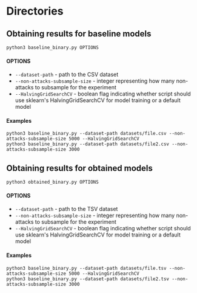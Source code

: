 # Directories

## Obtaining results for baseline models

```shell
python3 baseline_binary.py OPTIONS
```
#### OPTIONS
- `--dataset-path` - path to the CSV dataset
- `--non-attacks-subsample-size` - integer representing how many non-attacks to subsample for the experiment
- `--HalvingGridSearchCV` - boolean flag indicating whether script should use sklearn's HalvingGridSearchCV 
for model training or a default model

#### Examples
```shell
python3 baseline_binary.py --dataset-path datasets/file.csv --non-attacks-subsample-size 5000 --HalvingGridSearchCV
python3 baseline_binary.py --dataset-path datasets/file2.csv --non-attacks-subsample-size 3000
```


## Obtaining results for obtained models

```shell
python3 obtained_binary.py OPTIONS
```
#### OPTIONS
- `--dataset-path` - path to the TSV dataset
- `--non-attacks-subsample-size` - integer representing how many non-attacks to subsample for the experiment
- `--HalvingGridSearchCV` - boolean flag indicating whether script should use sklearn's HalvingGridSearchCV
  for model training or a default model

#### Examples
```shell
python3 baseline_binary.py --dataset-path datasets/file.tsv --non-attacks-subsample-size 5000 --HalvingGridSearchCV
python3 baseline_binary.py --dataset-path datasets/file2.tsv --non-attacks-subsample-size 3000
```
